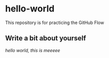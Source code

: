 # hello-world
This repository is for practicing the GitHub Flow

## Write a bit about yourself

*hello world, this is meeeee*
